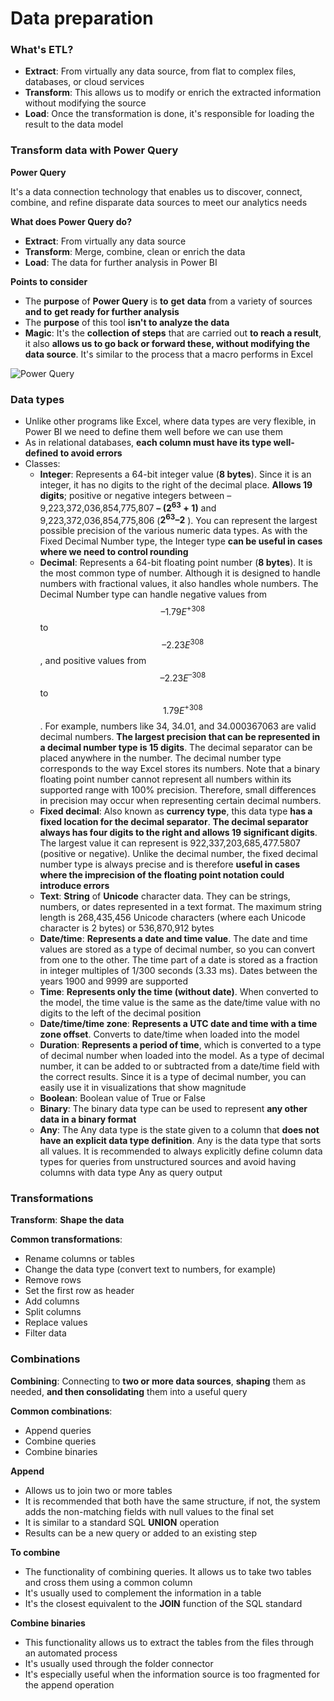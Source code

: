 # Data preparation

### What's ETL?

* **Extract**: From virtually any data source, from flat to complex files, databases, or cloud services&#x20;
* **Transform**: This allows us to modify or enrich the extracted information without modifying the source&#x20;
* **Load**: Once the transformation is done, it's responsible for loading the result to the data model

### Transform data with Power Query

**Power Query**

It's a data connection technology that enables us to discover, connect, combine, and refine disparate data sources to meet our analytics needs

**What does Power Query do?**

* **Extract**: From virtually any data source
* **Transform**: Merge, combine, clean or enrich the data
* **Load**: The data for further analysis in Power BI

**Points to consider**

* The **purpose** of **Power Query** is **to** **get** **data** from a variety of sources **and to** **get ready for further analysis**
* The **purpose** of this tool **isn't to analyze the data**&#x20;
* **Magic**: It's the **collection of steps** that are carried out **to reach a result**, it also **allows us to go back or forward these, without modifying the data source**. It's similar to the process that a macro performs in Excel

![Power Query](https://i.imgur.com/zIjUUnw.jpg)

### Data types

* Unlike other programs like Excel, where data types are very flexible, in Power BI we need to define them well before we can use them
* As in relational databases, **each column must have its type well-defined to avoid errors**
* Classes:
  * **Integer**: Represents a 64-bit integer value (**8 bytes**). Since it is an integer, it has no digits to the right of the decimal place. **Allows 19 digits**; positive or negative integers between – 9,223,372,036,854,775,807 **– ($2^{63}+1$)** and 9,223,372,036,854,775,806 (**$2^{63} – 2$** ). You can represent the largest possible precision of the various numeric data types. As with the Fixed Decimal Number type, the Integer type **can be useful in cases where we need to control rounding**
  * **Decimal**: Represents a 64-bit floating point number (**8 bytes**). It is the most common type of number. Although it is designed to handle numbers with fractional values, it also handles whole numbers. The Decimal Number type can handle negative values ​​from $$– 1.79E^{+308}$$ to $$– 2.23E^{308}$$, and positive values ​​from $$– 2.23E^{–308 }$$ to $$1.79E^{+308}$$. For example, numbers like 34, 34.01, and 34.000367063 are valid decimal numbers. **The largest precision that can be represented in a decimal number type is 15 digits**. The decimal separator can be placed anywhere in the number. The decimal number type corresponds to the way Excel stores its numbers. Note that a binary floating point number cannot represent all numbers within its supported range with 100% precision. Therefore, small differences in precision may occur when representing certain decimal numbers.
  * **Fixed decimal**: Also known as **currency type**, this data type **has a fixed location for the decimal separator**. **The decimal separator always has four digits to the right and allows 19 significant digits**. The largest value it can represent is 922,337,203,685,477.5807 (positive or negative). Unlike the decimal number, the fixed decimal number type is always precise and is therefore **useful in cases where the imprecision of the floating point notation could introduce errors**
  * **Text**: **String** of **Unicode** character data. They can be strings, numbers, or dates represented in a text format. The maximum string length is 268,435,456 Unicode characters (where each Unicode character is 2 bytes) or 536,870,912 bytes
  * **Date/time**: **Represents a date and time value**. The date and time values are stored as a type of decimal number, so you can convert from one to the other. The time part of a date is stored as a fraction in integer multiples of 1/300 seconds (3.33 ms). Dates between the years 1900 and 9999 are supported
  * **Time**: **Represents only the time (without date)**. When converted to the model, the time value is the same as the date/time value with no digits to the left of the decimal position
  * **Date/time/time zone**: **Represents a UTC date and time with a time zone offset**. Converts to date/time when loaded into the model
  * **Duration**: **Represents a period of time**, which is converted to a type of decimal number when loaded into the model. As a type of decimal number, it can be added to or subtracted from a date/time field with the correct results. Since it is a type of decimal number, you can easily use it in visualizations that show magnitude
  * **Boolean**: Boolean value of True or False
  * **Binary**: The binary data type can be used to represent **any other data in a binary format**
  * **Any**: The Any data type is the state given to a column that **does not have an explicit data type definition**. Any is the data type that sorts all values. It is recommended to always explicitly define column data types for queries from unstructured sources and avoid having columns with data type Any as query output

### Transformations

**Transform**: **Shape the data**&#x20;

**Common transformations**:

* Rename columns or tables
* Change the data type (convert text to numbers, for example)
* Remove rows
* Set the first row as header
* Add columns
* Split columns
* Replace values
* Filter data

### Combinations

**Combining**: Connecting to **two or more data sources**, **shaping** them as needed, **and then consolidating** them into a useful query

**Common combinations**:

* Append queries
* Combine queries
* Combine binaries

**Append**

* Allows us to join two or more tables
* It is recommended that both have the same structure, if not, the system adds the non-matching fields with null values to the final set
* It is similar to a standard SQL **UNION** operation
* Results can be a new query or added to an existing step

**To combine**

* The functionality of combining queries. It allows us to take two tables and cross them using a common column
* It's usually used to complement the information in a table
* It's the closest equivalent to the **JOIN** function of the SQL standard

**Combine binaries**

* This functionality allows us to extract the tables from the files through an automated process
* It's usually used through the folder connector
* It's especially useful when the information source is too fragmented for the append operation
